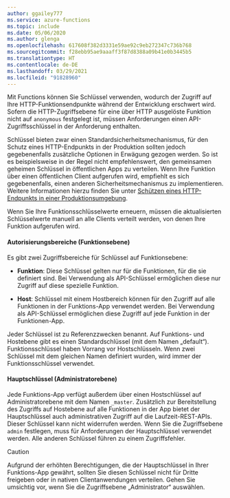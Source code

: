 ```yaml
---
author: ggailey777
ms.service: azure-functions
ms.topic: include
ms.date: 05/06/2020
ms.author: glenga
ms.openlocfilehash: 617608f382d3331e59ae92c9eb272347c736b768
ms.sourcegitcommit: f28ebb95ae9aaaff3f87d8388a09b41e0b3445b5
ms.translationtype: HT
ms.contentlocale: de-DE
ms.lasthandoff: 03/29/2021
ms.locfileid: "91828960"
---
```

Mit Functions können Sie Schlüssel verwenden, wodurch der Zugriff auf Ihre HTTP-Funktionsendpunkte während der Entwicklung erschwert wird. Sofern die HTTP-Zugriffsebene für eine über HTTP ausgelöste Funktion nicht auf `anonymous` festgelegt ist, müssen Anforderungen einen API-Zugriffsschlüssel in der Anforderung enthalten. 

Schlüssel bieten zwar einen Standardsicherheitsmechanismus, für den Schutz eines HTTP-Endpunkts in der Produktion sollten jedoch gegebenenfalls zusätzliche Optionen in Erwägung gezogen werden. So ist es beispielsweise in der Regel nicht empfehlenswert, den gemeinsamen geheimen Schlüssel in öffentlichen Apps zu verteilen. Wenn Ihre Funktion über einen öffentlichen Client aufgerufen wird, empfiehlt es sich gegebenenfalls, einen anderen Sicherheitsmechanismus zu implementieren. Weitere Informationen hierzu finden Sie unter [Schützen eines HTTP-Endpunkts in einer Produktionsumgebung](../articles/azure-functions/functions-bindings-http-webhook-trigger.md#secure-an-http-endpoint-in-production).

Wenn Sie Ihre Funktionsschlüsselwerte erneuern, müssen die aktualisierten Schlüsselwerte manuell an alle Clients verteilt werden, von denen Ihre Funktion aufgerufen wird.  

#### <a name="authorization-scopes-function-level"></a>Autorisierungsbereiche (Funktionsebene)

Es gibt zwei Zugriffsbereiche für Schlüssel auf Funktionsebene:

* **Funktion**: Diese Schlüssel gelten nur für die Funktionen, für die sie definiert sind. Bei Verwendung als API-Schlüssel ermöglichen diese nur Zugriff auf diese spezielle Funktion.

* **Host**: Schlüssel mit einem Hostbereich können für den Zugriff auf alle Funktionen in der Funktions-App verwendet werden. Bei Verwendung als API-Schlüssel ermöglichen diese Zugriff auf jede Funktion in der Funktionen-App. 

Jeder Schlüssel ist zu Referenzzwecken benannt. Auf Funktions- und Hostebene gibt es einen Standardschlüssel (mit dem Namen „default“). Funktionsschlüssel haben Vorrang vor Hostschlüsseln. Wenn zwei Schlüssel mit dem gleichen Namen definiert wurden, wird immer der Funktionsschlüssel verwendet.

#### <a name="master-key-admin-level"></a>Hauptschlüssel (Administratorebene) 

Jede Funktions-App verfügt außerdem über einen Hostschlüssel auf Administratorebene mit dem Namen `_master`. Zusätzlich zur Bereitstellung des Zugriffs auf Hostebene auf alle Funktionen in der App bietet der Hauptschlüssel auch administrativen Zugriff auf die Laufzeit-REST-APIs. Dieser Schlüssel kann nicht widerrufen werden. Wenn Sie die Zugriffsebene `admin` festlegen, muss für Anforderungen der Hauptschlüssel verwendet werden. Alle anderen Schlüssel führen zu einem Zugriffsfehler.

> [!CAUTION]  
> Aufgrund der erhöhten Berechtigungen, die der Hauptschlüssel in Ihrer Funktions-App gewährt, sollten Sie diesen Schlüssel nicht für Dritte freigeben oder in nativen Clientanwendungen verteilen. Gehen Sie umsichtig vor, wenn Sie die Zugriffsebene „Administrator“ auswählen.
